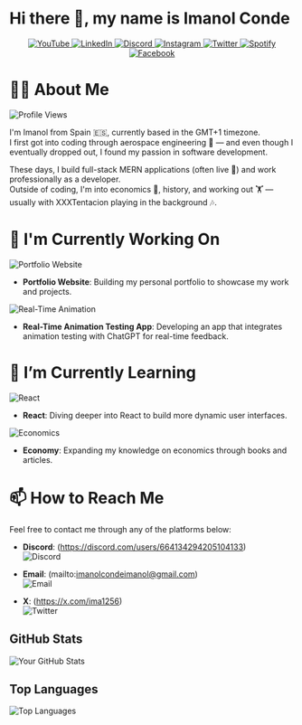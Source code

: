 # Hi there 👋, my name is Imanol Conde

<div align="center" >
    <a href="https://www.youtube.com/@imanolcondegonzalez" target="_blank">
      <img src="https://img.shields.io/badge/YouTube-FF0000?style=for-the-badge&logo=youtube&logoColor=white" alt="YouTube"/>
    </a>
    <a href="https://linkedin.com/in/imanolcondegonzalez" target="_blank">
      <img src="https://img.shields.io/badge/LinkedIn-0A66C2?style=for-the-badge&logo=linkedin&logoColor=white" alt="LinkedIn"/>
    </a>
    <a href="https://discord.com/invite/UxNXrBukjZ" target="_blank">
      <img src="https://img.shields.io/badge/Discord-5865F2?style=for-the-badge&logo=discord&logoColor=white" alt="Discord"/>
    </a>
    <a href="https://www.instagram.com/imanolconde" target="_blank">
      <img src="https://img.shields.io/badge/Instagram-E4405F?style=for-the-badge&logo=instagram&logoColor=white" alt="Instagram"/>
    </a>
    <a href="https://twitter.com/ima1256" target="_blank">
      <img src="https://img.shields.io/badge/Twitter-1DA1F2?style=for-the-badge&logo=twitter&logoColor=white" alt="Twitter"/>
    </a>
    <a href="https://open.spotify.com/user/cq1ew5ln3qf62ekvotzfvhpc4?si=dab169a8b5fa476e" target="_blank">
      <img src="https://img.shields.io/badge/Spotify-1DB954?style=for-the-badge&logo=spotify&logoColor=white" alt="Spotify"/>
    </a>
    <a href="https://www.facebook.com/imanol.conde.37" target="_blank">
      <img src="https://img.shields.io/badge/Facebook-1877F2?style=for-the-badge&logo=facebook&logoColor=white" alt="Facebook"/>
    </a>
</div>




# 🙋‍♂️ About Me

![Profile Views](https://komarev.com/ghpvc/?username=ima1256&label=Profile%20Views&color=0e75b6&style=flat)

I'm Imanol from Spain 🇪🇸, currently based in the GMT+1 timezone.  
I first got into coding through aerospace engineering 🚀 — and even though I eventually dropped out, I found my passion in software development.

These days, I build full-stack MERN applications (often live 🔴) and work professionally as a developer.  
Outside of coding, I'm into economics 🏦, history, and working out 🏋️ — usually with XXXTentacion playing in the background 🎶.


# 🔭 I'm Currently Working On

![Portfolio Website](https://img.shields.io/badge/Project-Portfolio%20Website-0e75b6?style=flat&logo=html5&logoColor=white)  
- **Portfolio Website**: Building my personal portfolio to showcase my work and projects.

![Real-Time Animation](https://img.shields.io/badge/Project-Real%20Time%20Animation-ff6347?style=flat&logo=react&logoColor=white)  
- **Real-Time Animation Testing App**: Developing an app that integrates animation testing with ChatGPT for real-time feedback.

# 🌱 I’m Currently Learning

![React](https://img.shields.io/badge/React-61DAFB?style=flat&logo=react&logoColor=white)  
- **React**: Diving deeper into React to build more dynamic user interfaces.

![Economics](https://img.shields.io/badge/Economy-%F0%9F%93%B8%20Learning-ff6347?style=flat&logo=book&logoColor=white)  
- **Economy**: Expanding my knowledge on economics through books and articles.


# 📫 How to Reach Me

Feel free to contact me through any of the platforms below:

- **Discord**: (https://discord.com/users/664134294205104133)  
  ![Discord](https://img.shields.io/badge/Discord-5865F2?style=flat&logo=discord&logoColor=white)

- **Email**: (mailto:imanolcondeimanol@gmail.com)  
  ![Email](https://img.shields.io/badge/Email-D14836?style=flat&logo=gmail&logoColor=white)

- **X**: (https://x.com/ima1256)  
  ![Twitter](https://img.shields.io/badge/Twitter-1DA1F2?style=flat&logo=twitter&logoColor=white)


## GitHub Stats

![Your GitHub Stats](https://github-readme-stats.vercel.app/api?username=ima1256&show_icons=true&theme=radical)

## Top Languages

![Top Languages](https://github-readme-stats.vercel.app/api/top-langs/?username=ima1256&layout=compact&theme=radical)
